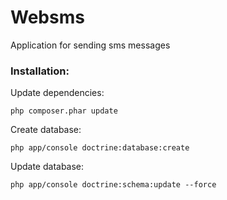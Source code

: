 Websms
======

Application for sending sms messages

<h3>Installation:</h3>

Update dependencies: 

<code>php composer.phar update</code>

Create database:

<code>php app/console doctrine:database:create</code>

Update database:

<code>php app/console doctrine:schema:update --force</code>
